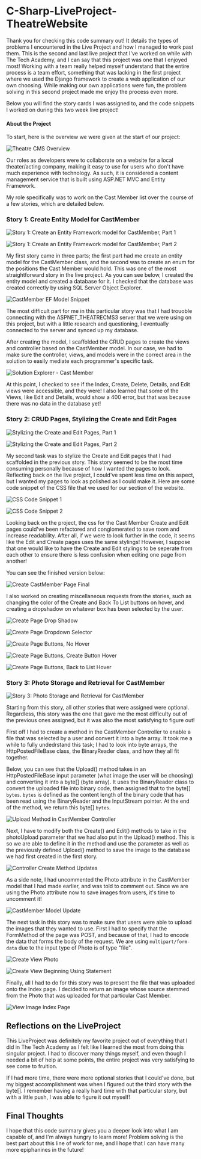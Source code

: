 # C-Sharp-LiveProject-TheatreWebsite
 
Thank you for checking this code summary out! It details the types of problems I encountered in the Live Project and how I managed to work past them.  This is the second and last live project that I've worked on while with The Tech Academy, and I can say that this project was one that I enjoyed most! Working with a team really helped myself understand that the entire process is a team effort, something that was lacking in the first project where we used the Django framework to create a web application of our own choosing. While making our own applications were fun, the problem solving in this second project made me enjoy the process even more.

Below you will find the story cards I was assigned to, and the code snippets I worked on during this two week live project! 


#### About the Project

To start, here is the overview we were given at the start of our project:

![Theatre CMS Overview](https://github.com/LeHanhJ/C-Sharp-LiveProject-TheatreWebsite/blob/main/Photos/StoryCards/TheatreCMSOverview.png)

Our roles as developers were to collaborate on a website for a local theater/acting company, making it easy to use for users who don't have much experience with technology. As such, it is considered a content management service that is built using ASP.NET MVC and Entity Framework.

My role specifically was to work on the Cast Member list over the course of a few stories, which are detailed below.

### Story 1: Create Entity Model for CastMember

![Story 1: Create an Entity Framework model for CastMember, Part 1](https://github.com/LeHanhJ/C-Sharp-LiveProject-TheatreWebsite/blob/main/Photos/StoryCards/Card1CastMemberEM.jpg)

![Story 1: Create an Entity Framework model for CastMember, Part 2](https://github.com/LeHanhJ/C-Sharp-LiveProject-TheatreWebsite/blob/main/Photos/StoryCards/Card1CastMemberEM2.jpg)

My first story came in three parts; the first part had me create an entity model for the CastMember class, and the second was to create an enum for the positions the Cast Member would hold. This was one of the most straightforward story in the live project. As you can see below, I created the entity model and created a database for it. I checked that the database was created correctly by using SQL Server Object Explorer.

![CastMember EF Model Snippet](https://github.com/LeHanhJ/C-Sharp-LiveProject-TheatreWebsite/blob/main/Photos/CastMemberModelSnippet.png)

The most difficult part for me in this particular story was that I had trouoble connecting with the ASPNET_THEATRECMS3 server that we were using on this project, but with a little research and questioning, I eventually connected to the server and synced up my database. 

After creating the model, I scaffolded the CRUD pages to create the views and controller based on the CastMember model. In our case, we had to make sure the controller, views, and models were in the correct area in the solution to easily mediate each programmer's specific task.

![Solution Explorer - Cast Member](https://github.com/LeHanhJ/C-Sharp-LiveProject-TheatreWebsite/blob/main/Photos/CRUDPart1Solution.png)

At this point, I checked to see if the Index, Create, Delete, Details, and Edit views were accessible, and they were! I also learned that some of the Views, like Edit and Details, would show a 400 error, but that was because there was no data in the database yet!

### Story 2: CRUD Pages, Stylizing the Create and Edit Pages

![Stylizing the Create and Edit Pages, Part 1](https://github.com/LeHanhJ/C-Sharp-LiveProject-TheatreWebsite/blob/main/Photos/StoryCards/Card2CRUDPart1.jpg)

![Stylizing the Create and Edit Pages, Part 2](https://github.com/LeHanhJ/C-Sharp-LiveProject-TheatreWebsite/blob/main/Photos/StoryCards/Card2CRUDPart1-2.jpg)


My second task was to stylize the Create and Edit pages that I had scaffolded in the previous story. This story seemed to be the most time consuming personally because of how I wanted the pages to look. Reflecting back on the live project, I could've spent less time on this aspect, but I wanted my pages to look as polished as I could make it. Here are some code snippet of the CSS file that we used for our section of the website. 

![CSS Code Snippet 1](https://github.com/LeHanhJ/C-Sharp-LiveProject-TheatreWebsite/blob/main/Photos/CSSCodeSnippet1.png)

![CSS Code Snippet 2](https://github.com/LeHanhJ/C-Sharp-LiveProject-TheatreWebsite/blob/main/Photos/CSSCodeSnippet2.png)

Looking back on the project, the css for the Cast Member Create and Edit pages could've been refactored and conglomerated to save room and increase readability. After all, if we were to look further in the code, it seems like the Edit and Create pages uses the same stylings! However, I suppose that one would like to have the Create and Edit stylings to be seperate from each other to ensure there is less confusion when editing one page from another!

You can see the finished version below:

![Create CastMember Page Final](https://github.com/LeHanhJ/C-Sharp-LiveProject-TheatreWebsite/blob/main/Photos/CreateCastMemberPageFinal.png)

I also worked on creating miscellaneous requests from the stories, such as changing the color of the Create and Back To List buttons on hover, and creating a dropshadow on whatever box has been selected by the user.

![Create Page Drop Shadow](https://github.com/LeHanhJ/C-Sharp-LiveProject-TheatreWebsite/blob/main/Photos/CreatePageDropShadowBox.png)

![Create Page Dropdown Selector](https://github.com/LeHanhJ/C-Sharp-LiveProject-TheatreWebsite/blob/main/Photos/CreateCastMemberDropdownMenu.png)

![Create Page Buttons, No Hover](https://github.com/LeHanhJ/C-Sharp-LiveProject-TheatreWebsite/blob/main/Photos/CreatePageNoHover.png)

![Create Page Buttons, Create Button Hover](https://github.com/LeHanhJ/C-Sharp-LiveProject-TheatreWebsite/blob/main/Photos/CreatePageCreateHover.png)

![Create Page Buttons, Back to List Hover](https://github.com/LeHanhJ/C-Sharp-LiveProject-TheatreWebsite/blob/main/Photos/CreatePageBackToListHover.png)

### Story 3: Photo Storage and Retrieval for CastMember

![Story 3: Photo Storage and Retrieval for CastMember](https://github.com/LeHanhJ/C-Sharp-LiveProject-TheatreWebsite/blob/main/Photos/StoryCards/Card3PhotoStorage.png)

Starting from this story, all other stories that were assigned were optional. Regardless, this story was the one that gave me the most difficulty out of the previous ones assigned, but it was also the most satisfying to figure out! 

First off I had to create a method in the CastMember Controller to enable a file that was selected by a user and convert it into a byte array. It took me a while to fully undedrstand this task; I had to look into byte arrays, the HttpPostedFileBase class, the BinaryReader class, and how they all fit together.

Below, you can see that the Upload() method takes in an HttpPostedFileBase input parameter (what image the user will be choosing) and converting it into a byte[] (byte array). It uses the BinaryReader class to convert the uploaded file into binary code, then assigned that to the byte[] `bytes`. `bytes` is defined as the content length of the binary code that has been read using the BinaryReader and the InputStream pointer. At the end of the method, we return this byte[] `bytes`.

![Upload Method in CastMember Controller](https://github.com/LeHanhJ/C-Sharp-LiveProject-TheatreWebsite/blob/main/Photos/UploadMethod.png)

Next, I have to modify both the Create() and Edit() methods to take in the photoUpload parameter that we had also put in the Upload() method. This is so we are able to define it in the method and use the parameter as well as the previously defined Upload() method to save the image to the database we had first created in the first story. 

![Controller Create Method Updates](https://github.com/LeHanhJ/C-Sharp-LiveProject-TheatreWebsite/blob/main/Photos/CreatePhotoUploadController.png)

As a side note, I had uncommented the Photo attribute in the CastMember model that I had made earlier, and was told to comment out. Since we are using the Photo attribute now to save images from users, it's time to uncomment it!

![CastMember Model Update](https://github.com/LeHanhJ/C-Sharp-LiveProject-TheatreWebsite/blob/main/Photos/CastMemberModelStory3Update.png)

The next task in this story was to make sure that users were able to upload the images that they wanted to use. First I had to specify that the FormMethod of the page was POST, and because of that, I had to encode the data that forms the body of the request. We are using `multipart/form-data` due to the input type of Photo is of type "file".

![Create View Photo](https://github.com/LeHanhJ/C-Sharp-LiveProject-TheatreWebsite/blob/main/Photos/CreateViewPhoto.png)

![Create View Beginning Using Statement](https://github.com/LeHanhJ/C-Sharp-LiveProject-TheatreWebsite/blob/main/Photos/CreateViewEnctype.png)

Finally, all I had to do for this story was to present the file that was uploaded onto the Index page. I decided to return an image whose source stemmed from the Photo that was uploaded for that particular Cast Member. 

![View Image Index Page](https://github.com/LeHanhJ/C-Sharp-LiveProject-TheatreWebsite/blob/main/Photos/IndexViewImage.png)


## Reflections on the LiveProject

This LiveProject was definitely my favorite project out of everything that I did in The Tech Academy as I felt like I learned the most from doing this singular project. I had to discover many things myself, and even though I needed a bit of help at some points, the entire project was very satisfying to see come to fruition. 

If I had more time, there were more optional stories that I could've done, but my biggest accomplishment was when I figured out the third story with the byte[]. I remember having a really hard time with that particular story, but with a little push, I was able to figure it out myself! 

## Final Thoughts

I hope that this code summary gives you a deeper look into what I am capable of, and I'm always hungry to learn more! Problem solving is the best part about this line of work for me, and I hope that I can have many more epiphanines in the future!